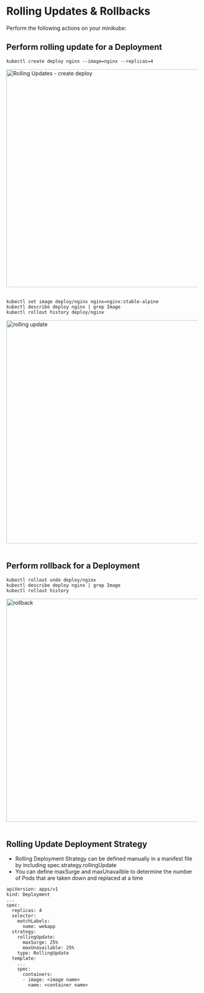 # Rolling Updates & Rollbacks

Perform the following actions on your minikube:

## Perform rolling update for a Deployment<br>
`kubectl create deploy nginx --image=nginx --replicas=4`<br>

<img width="573" alt="Rolling Updates - create deploy" src="https://github.com/mleager/Kubernetes-Basics/assets/106631893/0b2790fe-539f-47ec-a0d5-c7b925e725e4">
<br>
<br>

`kubectl set image deploy/nginx nginx=nginx:stable-alpine`<br>
`kubectl describe deploy nginx | grep Image`<br>
`kubectl rollout history deploy/nginx`<br>

<img width="587" alt="rolling update" src="https://github.com/mleager/Kubernetes-Basics/assets/106631893/187c91cc-8611-4f7e-b1c3-ed692dd53650">
<br>
<br>

## Perform rollback for a Deployment
`kubectl rollout undo deploy/nginx`<br>
`kubectl describe deploy nginx | grep Image`<br>
`kubectl rollout history`<br>

<img width="587" alt="rollback" src="https://github.com/mleager/Kubernetes-Basics/assets/106631893/a374de39-322e-40ef-8e96-36ebe52c59a9">
<br>
<br>

## Rolling Update Deployment Strategy
- Rolling Deployment Strategy can be defined manually in a manifest file by including spec.strategy.rollingUpdate
- You can define maxSurge and maxUnavailble to determine the number of Pods that are taken down and replaced at a time
```
apiVersion: apps/v1
kind: Deployment
...
spec:
  replicas: 4
  selector:
    matchLabels:
      name: webapp
  strategy:
    rollingUpdate:
      maxSurge: 25%
      maxUnavailable: 25%
    type: RollingUpdate
  template:
    ...
    spec:
      containers:
      - image: <image name>
        name: <container name>
```
